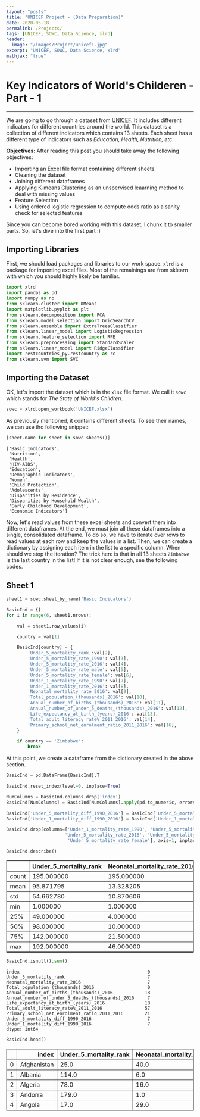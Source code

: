 ```yaml
---
layout: "posts"
title: "UNICEF Project - (Data Preparation)"
date: 2020-05-18
permalink: /Projects/
tags: [UNICEF, SOWC, Data Science, xlrd]
header:
  image: "/images/Project/unicef1.jpg"
excerpt: "UNICEF, SOWC, Data Science, xlrd"
mathjax: "true"
---
```


# Key Indicators of World's Childeren - Part - 1

***

We are going to go through a dataset from [UNICEF](https://www.unicef.org/). It includes different indicators for different countries around the world. This dataset is a collection of different indicators which contains 13 sheets. Each sheet has a different type of indicators such as *Education, Health, Nutrition, etc*.

**Objectives:**
After reading this post you should take away the following objectives:
- Importing an Excel file format containing different sheets.
- Cleaning the dataset
- Joining different dataframes
- Applying K-means Clustering as an unspervised leaarning method to deal with missing values
- Feature Selection
- Using ordered logistic regression to compute odds ratio as a sanity check for selected features

Since you can become bored working with this dataset, I chunk it to smaller parts. So, let's dive into the first part :)

## Importing Libraries

First, we should load packages and libraries to our work space. `xlrd` is a package for importing excel files. Most of the remainings are from sklearn with which you should highly likely be familiar.


```python
import xlrd
import pandas as pd
import numpy as np
from sklearn.cluster import KMeans
import matplotlib.pyplot as plt
from sklearn.decomposition import PCA
from sklearn.model_selection import GridSearchCV
from sklearn.ensemble import ExtraTreesClassifier
from sklearn.linear_model import LogisticRegression
from sklearn.feature_selection import RFE
from sklearn.preprocessing import StandardScaler
from sklearn.linear_model import RidgeClassifier
import restcountries_py.restcountry as rc
from sklearn.svm import SVC
```

## Importing the Dataset

OK, let's import the dataset which is in the `xlsx` file format. We call it `sowc` which stands for *The State of World's Children*.


```python
sowc = xlrd.open_workbook('UNICEF.xlsx')
```

As previously mentioned, it contains different sheets. To see their names, we can use tho following snippet:


```python
[sheet.name for sheet in sowc.sheets()]
```




    ['Basic Indicators',
     'Nutrition',
     'Health',
     'HIV-AIDS',
     'Education',
     'Demographic Indicators',
     'Women',
     'Child Protection',
     'Adolescents',
     'Disparities by Residence',
     'Disparities by Household Wealth',
     'Early Childhood Development',
     'Economic Indicators']



Now, let's read values from these excel sheets and convert them into different dataframes. At the end, we must join all these dataframes into a single, consolidated dataframe. To do so, we have to iterate over rows to read values at each row and keep the values in a list. Then, we can create a dictionary by assigning each item in the list to a specific column. When should we stop the iteration? The trick here is that in all 13 sheets `Zimbabwe` is the last country in the list! If it is not clear enough, see the following codes.

## Sheet 1


```python
sheet1 = sowc.sheet_by_name('Basic Indicators')
```


```python
BasicInd = {}
for i in range(6, sheet1.nrows):

    val = sheet1.row_values(i)

    country = val[1]

    BasicInd[country] = {
        'Under_5_mortality_rank':val[2],
        'Under_5_mortality_rate_1990': val[3],
        'Under_5_mortality_rate_2016': val[4],
        'Under_5_mortality_rate_male': val[5],
        'Under_5_mortality_rate_female': val[6],
        'Under_1_mortality_rate_1990': val[7],
        'Under_1_mortality_rate_2016': val[8],
        'Neonatal_mortality_rate_2016': val[9],
        'Total_population_(thousands)_2016': val[10],
        'Annual_number_of_births_(thousands)_2016': val[11],
        'Annual_number_of_under_5_deaths_(thousands)_2016': val[12],
        'Life_expectancy_at_birth_(years)_2016': val[13],
        'Total_adult_literacy_rate%_2011_2016': val[14],
        'Primary_school_net_enrolment_ratio_2011_2016': val[16],
    }

    if country == 'Zimbabwe':
        break
```

At this point, we create a dataframe from the dictionary created in the above section.


```python
BasicInd = pd.DataFrame(BasicInd).T
```


```python
BasicInd.reset_index(level=0, inplace=True)
```


```python
NumColumns = BasicInd.columns.drop('index')
BasicInd[NumColumns] = BasicInd[NumColumns].apply(pd.to_numeric, errors='coerce')
```


```python
BasicInd['Under_5_mortality_diff_1990_2016'] = BasicInd['Under_5_mortality_rate_2016'] -BasicInd['Under_5_mortality_rate_1990']
BasicInd['Under_1_mortality_diff_1990_2016'] = BasicInd['Under_1_mortality_rate_2016'] -BasicInd['Under_1_mortality_rate_1990']
```


```python
BasicInd.drop(columns=['Under_1_mortality_rate_1990', 'Under_5_mortality_rate_1990', 'Under_1_mortality_rate_2016',
                      'Under_5_mortality_rate_2016', 'Under_5_mortality_rate_male',
                       'Under_5_mortality_rate_female'], axis=1, inplace=True)
```


```python
BasicInd.describe()
```




<div>
<style scoped>
    .dataframe tbody tr th:only-of-type {
        vertical-align: middle;
    }

    .dataframe tbody tr th {
        vertical-align: top;
    }

    .dataframe thead th {
        text-align: right;
    }
</style>
<table border="1" class="dataframe">
  <thead>
    <tr style="text-align: right;">
      <th></th>
      <th>Under_5_mortality_rank</th>
      <th>Neonatal_mortality_rate_2016</th>
      <th>Total_population_(thousands)_2016</th>
      <th>Annual_number_of_births_(thousands)_2016</th>
      <th>Annual_number_of_under_5_deaths_(thousands)_2016</th>
      <th>Life_expectancy_at_birth_(years)_2016</th>
      <th>Total_adult_literacy_rate%_2011_2016</th>
      <th>Primary_school_net_enrolment_ratio_2011_2016</th>
      <th>Under_5_mortality_diff_1990_2016</th>
      <th>Under_1_mortality_diff_1990_2016</th>
    </tr>
  </thead>
  <tbody>
    <tr>
      <td>count</td>
      <td>195.000000</td>
      <td>195.000000</td>
      <td>2.020000e+02</td>
      <td>184.00000</td>
      <td>195.000000</td>
      <td>184.000000</td>
      <td>145.000000</td>
      <td>181.000000</td>
      <td>195.000000</td>
      <td>195.000000</td>
    </tr>
    <tr>
      <td>mean</td>
      <td>95.871795</td>
      <td>13.328205</td>
      <td>3.676863e+04</td>
      <td>763.37919</td>
      <td>28.907692</td>
      <td>71.614109</td>
      <td>80.243046</td>
      <td>89.125296</td>
      <td>-41.702564</td>
      <td>-26.323077</td>
    </tr>
    <tr>
      <td>std</td>
      <td>54.662780</td>
      <td>10.870606</td>
      <td>1.402573e+05</td>
      <td>2392.39872</td>
      <td>102.653565</td>
      <td>7.784424</td>
      <td>21.659742</td>
      <td>12.389407</td>
      <td>44.653578</td>
      <td>24.380642</td>
    </tr>
    <tr>
      <td>min</td>
      <td>1.000000</td>
      <td>1.000000</td>
      <td>8.010000e-01</td>
      <td>1.56100</td>
      <td>0.000000</td>
      <td>51.835000</td>
      <td>15.456700</td>
      <td>30.938330</td>
      <td>-238.000000</td>
      <td>-121.000000</td>
    </tr>
    <tr>
      <td>25%</td>
      <td>49.000000</td>
      <td>4.000000</td>
      <td>1.320106e+03</td>
      <td>47.21075</td>
      <td>0.000000</td>
      <td>66.440000</td>
      <td>69.425390</td>
      <td>86.854780</td>
      <td>-62.000000</td>
      <td>-38.500000</td>
    </tr>
    <tr>
      <td>50%</td>
      <td>98.000000</td>
      <td>10.000000</td>
      <td>7.501282e+03</td>
      <td>164.27200</td>
      <td>2.000000</td>
      <td>73.335000</td>
      <td>91.181360</td>
      <td>93.313070</td>
      <td>-24.000000</td>
      <td>-19.000000</td>
    </tr>
    <tr>
      <td>75%</td>
      <td>142.000000</td>
      <td>21.500000</td>
      <td>2.525010e+04</td>
      <td>632.96350</td>
      <td>18.000000</td>
      <td>77.050750</td>
      <td>97.128750</td>
      <td>96.419100</td>
      <td>-9.000000</td>
      <td>-8.000000</td>
    </tr>
    <tr>
      <td>max</td>
      <td>192.000000</td>
      <td>46.000000</td>
      <td>1.403500e+06</td>
      <td>25243.76900</td>
      <td>1081.000000</td>
      <td>83.764000</td>
      <td>100.000000</td>
      <td>99.950010</td>
      <td>17.000000</td>
      <td>17.000000</td>
    </tr>
  </tbody>
</table>
</div>




```python
BasicInd.isnull().sum()
```




    index                                                0
    Under_5_mortality_rank                               7
    Neonatal_mortality_rate_2016                         7
    Total_population_(thousands)_2016                    0
    Annual_number_of_births_(thousands)_2016            18
    Annual_number_of_under_5_deaths_(thousands)_2016     7
    Life_expectancy_at_birth_(years)_2016               18
    Total_adult_literacy_rate%_2011_2016                57
    Primary_school_net_enrolment_ratio_2011_2016        21
    Under_5_mortality_diff_1990_2016                     7
    Under_1_mortality_diff_1990_2016                     7
    dtype: int64




```python
BasicInd.head()
```




<div>
<style scoped>
    .dataframe tbody tr th:only-of-type {
        vertical-align: middle;
    }

    .dataframe tbody tr th {
        vertical-align: top;
    }

    .dataframe thead th {
        text-align: right;
    }
</style>
<table border="1" class="dataframe">
  <thead>
    <tr style="text-align: right;">
      <th></th>
      <th>index</th>
      <th>Under_5_mortality_rank</th>
      <th>Neonatal_mortality_rate_2016</th>
      <th>Total_population_(thousands)_2016</th>
      <th>Annual_number_of_births_(thousands)_2016</th>
      <th>Annual_number_of_under_5_deaths_(thousands)_2016</th>
      <th>Life_expectancy_at_birth_(years)_2016</th>
      <th>Total_adult_literacy_rate%_2011_2016</th>
      <th>Primary_school_net_enrolment_ratio_2011_2016</th>
      <th>Under_5_mortality_diff_1990_2016</th>
      <th>Under_1_mortality_diff_1990_2016</th>
    </tr>
  </thead>
  <tbody>
    <tr>
      <td>0</td>
      <td>Afghanistan</td>
      <td>25.0</td>
      <td>40.0</td>
      <td>34656.032</td>
      <td>1142.962</td>
      <td>80.0</td>
      <td>63.673</td>
      <td>31.74112</td>
      <td>NaN</td>
      <td>-107.0</td>
      <td>-67.0</td>
    </tr>
    <tr>
      <td>1</td>
      <td>Albania</td>
      <td>114.0</td>
      <td>6.0</td>
      <td>2926.348</td>
      <td>34.750</td>
      <td>0.0</td>
      <td>78.345</td>
      <td>97.24697</td>
      <td>95.51731</td>
      <td>-26.0</td>
      <td>-23.0</td>
    </tr>
    <tr>
      <td>2</td>
      <td>Algeria</td>
      <td>78.0</td>
      <td>16.0</td>
      <td>40606.052</td>
      <td>949.277</td>
      <td>24.0</td>
      <td>76.078</td>
      <td>75.13605</td>
      <td>97.06215</td>
      <td>-24.0</td>
      <td>-19.0</td>
    </tr>
    <tr>
      <td>3</td>
      <td>Andorra</td>
      <td>179.0</td>
      <td>1.0</td>
      <td>77.281</td>
      <td>NaN</td>
      <td>0.0</td>
      <td>NaN</td>
      <td>100.00000</td>
      <td>NaN</td>
      <td>-6.0</td>
      <td>-5.0</td>
    </tr>
    <tr>
      <td>4</td>
      <td>Angola</td>
      <td>17.0</td>
      <td>29.0</td>
      <td>28813.463</td>
      <td>1180.970</td>
      <td>96.0</td>
      <td>61.547</td>
      <td>66.03011</td>
      <td>84.01231</td>
      <td>-138.0</td>
      <td>-76.0</td>
    </tr>
  </tbody>
</table>
</div>

